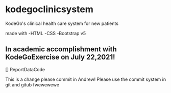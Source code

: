 # kodegoclinicsystem
KodeGo's clinical health care system for new patients

made with
-HTML
-CSS
-Bootstrap v5

## In academic accomplishment with KodeGoExercise on July 22,2021!
[] ReportDataCode

This is a change please commit in Andrew!
Please use the commit system in git and gitub
fwewewewe